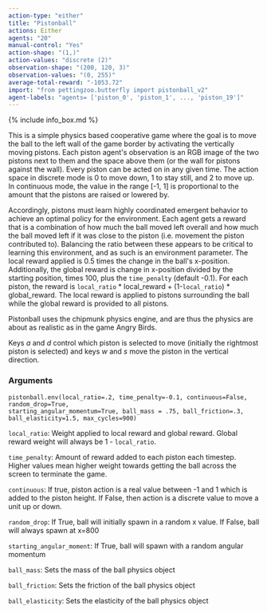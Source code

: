 ```yaml
---
action-type: "either"
title: "Pistonball"
actions: Either
agents: "20"
manual-control: "Yes"
action-shape: "(1,)"
action-values: "discrete (2)"
observation-shape: "(200, 120, 3)"
observation-values: "(0, 255)"
average-total-reward: "-1053.72"
import: "from pettingzoo.butterfly import pistonball_v2"
agent-labels: "agents= ['piston_0', 'piston_1', ..., 'piston_19']"
---
```


{% include info_box.md %}



This is a simple physics based cooperative game where the goal is to move the ball to the left wall of the game border by activating the vertically moving pistons. Each piston agent's observation is an RGB image of the two pistons next to them and the space above them (or the wall for pistons against the wall). Every piston can be acted on in any given time. The action space in discrete mode is 0 to move down, 1 to stay still, and 2 to move up. In continuous mode, the value in the range [-1, 1] is proportional to the amount that the pistons are raised or lowered by.

Accordingly, pistons must learn highly coordinated emergent behavior to achieve an optimal policy for the environment. Each agent gets a reward that is a combination of how much the ball moved left overall and how much the ball moved left if it was close to the piston (i.e. movement the piston contributed to). Balancing the ratio between these appears to be critical to learning this environment, and as such is an environment parameter. The local reward applied is 0.5 times the change in the ball's x-position. Additionally, the global reward is change in x-position divided by the starting position, times 100, plus the `time_penalty` (default -0.1). For each piston, the reward is `local_ratio` * local_reward + (1-`local_ratio`) * global_reward. The local reward is applied to pistons surrounding the ball while the global reward is provided to all pistons.

Pistonball uses the chipmunk physics engine, and are thus the physics are about as realistic as in the game Angry Birds.

Keys *a* and *d* control which piston is selected to move (initially the rightmost piston is selected) and keys *w* and *s* move the piston in the vertical direction.


### Arguments

```
pistonball.env(local_ratio=.2, time_penalty=-0.1, continuous=False, random_drop=True,
starting_angular_momentum=True, ball_mass = .75, ball_friction=.3,
ball_elasticity=1.5, max_cycles=900)
```

`local_ratio`:  Weight applied to local reward and global reward. Global reward weight will always be 1 - `local_ratio`.

`time_penalty`: Amount of reward added to each piston each timestep. Higher values mean higher weight towards getting the ball across the screen to terminate the game.

`continuous`:  If true, piston action is a real value between -1 and 1 which is added to the piston height. If False, then action is a discrete value to move a unit up or down.

`random_drop`:  If True, ball will initially spawn in a random x value. If False, ball will always spawn at x=800

`starting_angular_moment`:  If True, ball will spawn with a random angular momentum

`ball_mass`:  Sets the mass of the ball physics object

`ball_friction`:  Sets the friction of the ball physics object

`ball_elasticity`:  Sets the elasticity of the ball physics object
